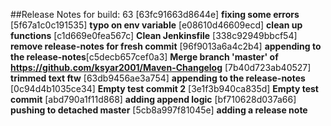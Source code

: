 ##Release Notes for build: 63
[63fc91663d8644e] **fixing some errors**
[5f67a1c0c191535] **typo on env variable**
[e08610d46609ecd] **clean up functions**
[c1d669e0fea567c] **Clean Jenkinsfile**
[338c92949bbcf54] **remove release-notes for fresh commit**
[96f9013a6a4c2b4] **appending to the release-notes**[c5decb657cef0a3] **Merge branch &#39;master&#39; of https://github.com/ksyar2001/Maven-Changelog**
[7b40d723ab40527] **trimmed text ftw**
[63db9456ae3a754] **appending to the release-notes**						[0c94d4b1035ce34] **Empty test commit 2** 
						[3e1f3b940ca835d] **Empty test commit** 
						[abd790a1f11d868] **adding append logic** 
						[bf710628d037a66] **pushing to detached master** 
						[5cb8a997f81045e] **adding a release note** 
